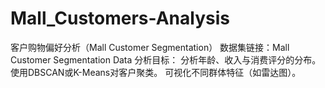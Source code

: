 # Mall_Customers-Analysis
客户购物偏好分析（Mall Customer Segmentation） 数据集链接：Mall Customer Segmentation Data  分析目标：  分析年龄、收入与消费评分的分布。  使用DBSCAN或K-Means对客户聚类。  可视化不同群体特征（如雷达图）。
